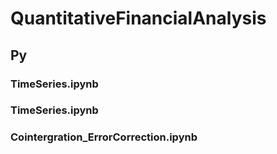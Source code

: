 # QuantitativeFinancialAnalysis

## Py
### TimeSeries.ipynb
### TimeSeries.ipynb
### Cointergration_ErrorCorrection.ipynb

